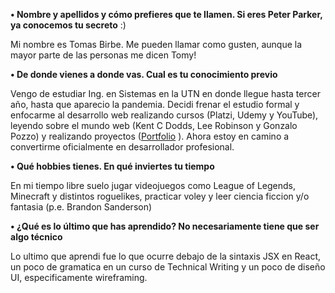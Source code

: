 **• Nombre y apellidos y cómo prefieres que te llamen. Si eres Peter Parker, ya conocemos
tu secreto** :) 

Mi nombre es Tomas Birbe. Me pueden llamar como gusten, aunque la mayor parte de las personas me dicen Tomy!

**• De donde vienes a donde vas. Cual es tu conocimiento previo**

Vengo de estudiar Ing. en Sistemas en la UTN en donde llegue hasta tercer año, hasta que aparecio la pandemia. Decidi frenar el estudio formal y enfocarme al desarrollo web realizando cursos (Platzi, Udemy y YouTube), leyendo sobre el mundo web (Kent C Dodds, Lee Robinson y Gonzalo Pozzo) y realizando proyectos ([Portfolio](https://tomasbirbe.vercel.app/) ). Ahora estoy en camino a convertirme oficialmente en desarrollador profesional.

**• Qué hobbies tienes. En qué inviertes tu tiempo**

En mi tiempo libre suelo jugar videojuegos como League of Legends, Minecraft y distintos roguelikes, practicar voley y leer ciencia ficcion y/o fantasia (p.e. Brandon Sanderson)

**• ¿Qué es lo último que has aprendido? No necesariamente tiene que ser algo técnico**

Lo ultimo que aprendi fue lo que ocurre debajo de la sintaxis JSX en React, un poco de gramatica en un curso de Technical Writing y un poco de diseño UI, especificamente wireframing.
